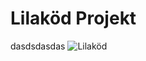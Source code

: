 # Lilaköd Projekt
dasdsdasdas
![Lilaköd](https://media.tenor.com/9hrEOGzNuokAAAAC/smoke-purple-smoke.gif)
